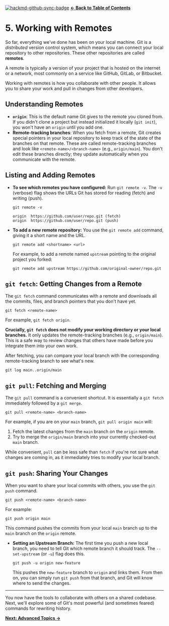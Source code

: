 [![hackmd-github-sync-badge](https://hackmd.io/wQJfskkaTpeirUFmPM1EAw/badge)](https://hackmd.io/wQJfskkaTpeirUFmPM1EAw)
[**&#8592; Back to Table of Contents**](./README.md)

# 5. Working with Remotes

So far, everything we've done has been on your local machine. Git is a *distributed* version control system, which means you can connect your local repository to other repositories. These other repositories are called **remotes**.

A remote is typically a version of your project that is hosted on the internet or a network, most commonly on a service like GitHub, GitLab, or Bitbucket.

Working with remotes is how you collaborate with other people. It allows you to share your work and pull in changes from other developers.

## Understanding Remotes

*   **`origin`**: This is the default name Git gives to the remote you cloned from. If you didn't clone a project but instead initialized it locally (`git init`), you won't have an `origin` until you add one.
*   **Remote-tracking branches**: When you fetch from a remote, Git creates special pointers in your local repository to keep track of the state of the branches on that remote. These are called remote-tracking branches and look like `<remote-name>/<branch-name>` (e.g., `origin/main`). You don't edit these branches directly; they update automatically when you communicate with the remote.

## Listing and Adding Remotes

*   **To see which remotes you have configured:**
    Run `git remote -v`. The `-v` (verbose) flag shows the URLs Git has stored for reading (fetch) and writing (push).
    ```/dev/null/remote.sh#L1-1
    git remote -v
    ```
    ```/dev/null/output.txt#L1-2
    origin  https://github.com/user/repo.git (fetch)
    origin  https://github.com/user/repo.git (push)
    ```

*   **To add a new remote repository:**
    You use the `git remote add` command, giving it a short name and the URL.
    ```/dev/null/remote.sh#L1-1
    git remote add <shortname> <url>
    ```
    For example, to add a remote named `upstream` pointing to the original project you forked:
    ```/dev/null/remote.sh#L1-1
    git remote add upstream https://github.com/original-owner/repo.git
    ```

## `git fetch`: Getting Changes from a Remote

The `git fetch` command communicates with a remote and downloads all the commits, files, and branch pointers that you don't have yet.

```/dev/null/fetch.sh#L1-1
git fetch <remote-name>
```
For example, `git fetch origin`.

**Crucially, `git fetch` does not modify your working directory or your local branches.** It only updates the remote-tracking branches (e.g., `origin/main`). This is a safe way to review changes that others have made before you integrate them into your own work.

After fetching, you can compare your local branch with the corresponding remote-tracking branch to see what's new.
```/dev/null/log.sh#L1-1
git log main..origin/main
```

## `git pull`: Fetching and Merging

The `git pull` command is a convenient shortcut. It is essentially a `git fetch` immediately followed by a `git merge`.

```/dev/null/pull.sh#L1-1
git pull <remote-name> <branch-name>
```
For example, if you are on your `main` branch, `git pull origin main` will:
1.  Fetch the latest changes from the `main` branch on the `origin` remote.
2.  Try to merge the `origin/main` branch into your currently checked-out `main` branch.

While convenient, `pull` can be less safe than `fetch` if you're not sure what changes are coming in, as it immediately tries to modify your local branch.

## `git push`: Sharing Your Changes

When you want to share your local commits with others, you use the `git push` command.

```/dev/null/push.sh#L1-1
git push <remote-name> <branch-name>
```

For example:
```/dev/null/push.sh#L1-1
git push origin main
```
This command pushes the commits from your local `main` branch up to the `main` branch on the `origin` remote.

*   **Setting an Upstream Branch:** The first time you push a new local branch, you need to tell Git which remote branch it should track. The `--set-upstream` (or `-u`) flag does this.
    ```/dev/null/push.sh#L1-1
    git push -u origin new-feature
    ```
    This pushes the `new-feature` branch to `origin` and links them. From then on, you can simply run `git push` from that branch, and Git will know where to send the changes.

---

You now have the tools to collaborate with others on a shared codebase. Next, we'll explore some of Git's most powerful (and sometimes feared) commands for rewriting history.

[**Next: Advanced Topics &#8594;**](./advanced-topics.md)